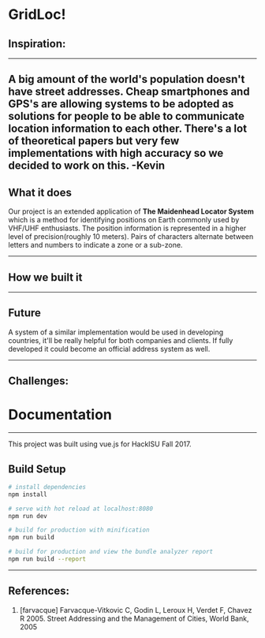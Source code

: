 GridLoc!
===================


## Inspiration:
----------
A big amount of the world's population doesn't have street addresses. Cheap smartphones and GPS's are allowing systems to be adopted as solutions for people to be able to communicate location information to each other. There's a lot of theoretical papers but very few implementations with high accuracy so we decided to work on this. 
-Kevin 
----------

## What it does
Our project is an extended application of **The Maidenhead Locator System** which is a method for identifying positions on Earth commonly used by VHF/UHF enthusiasts. The position information is represented in a higher level of precision(roughly 10 meters). Pairs of characters alternate between letters and numbers to indicate a zone or a sub-zone.

-------------
## How we built it 


-------------
## Future 
A system of a similar implementation would be used in developing countries, it'll be really helpful for both companies and clients. If fully developed it could become an official address system as well.

-------------
## Challenges:


# Documentation
-------------
This project was built using vue.js for HackISU Fall 2017.

## Build Setup

``` bash
# install dependencies
npm install

# serve with hot reload at localhost:8080
npm run dev

# build for production with minification
npm run build

# build for production and view the bundle analyzer report
npm run build --report
```
----------


## References:
1. [farvacque] Farvacque-Vitkovic C, Godin L, Leroux H, Verdet F, Chavez R 2005. Street Addressing and the Management of Cities, World Bank, 2005

